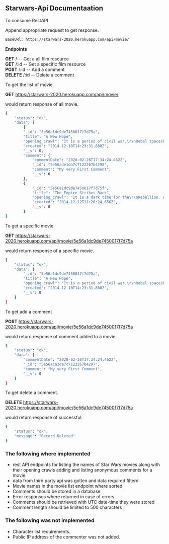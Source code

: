 ## Starwars-Api Documentaation

To consume RestAPI

Append appropriate request to get response.

```bash
BaseURl: https://starwars-2020.herokuapp.com/api/movie/
```

**Endpoints**

**GET**     / -- Get a all film resource<br> 
**GET**     /:id -- Get a specific film resource<br> 
**POST**    /:id  -- Add a comment<br> 
**DELETE**  /:id -- Delete a comment<br> 



To get the list of movie 

**GET** https://starwars-2020.herokuapp.com/api/movie/

would return response of all movie.

```bash
{
    "status": "ok",
    "data": [
        {
        "_id": "5e56a1dc9de7450017f7d75a",
        "title": "A New Hope",
        "opening_crawl": "It is a period of civil war.\r\nRebel spaceships, striking\r\nfrom a hidden base, have won\r\ntheir first victory against\r\nthe evil Galactic Empire.\r\n\r\nDuring the battle, Rebel\r\nspies managed to steal secret\r\nplans to the Empire's\r\nultimate weapon, the DEATH\r\nSTAR, an armored space\r\nstation with enough power\r\nto destroy an entire planet.\r\n\r\nPursued by the Empire's\r\nsinister agents, Princess\r\nLeia races home aboard her\r\nstarship, custodian of the\r\nstolen plans that can save her\r\npeople and restore\r\nfreedom to the galaxy....",
        "created": "2014-12-10T14:23:31.880Z",
        "__v": 0,
        "comment": {
            "commentDate": "2020-02-26T17:34:24.462Z",
            "_id": "5e56ade1da7c7122267b4298",
            "comment": "My very First Comment",
            "__v": 0
        },
        {
            "_id": "5e56a1dc9de7450017f7d75f",
            "title": "The Empire Strikes Back",
            "opening_crawl": "It is a dark time for the\r\nRebellion. Although the Death\r\nStar has been destroyed,\r\nImperial troops have driven the\r\nRebel forces from their hidden\r\nbase and pursued them across\r\nthe galaxy.\r\n\r\nEvading the dreaded Imperial\r\nStarfleet, a group of freedom\r\nfighters led by Luke Skywalker\r\nhas established a new secret\r\nbase on the remote ice world\r\nof Hoth.\r\n\r\nThe evil lord Darth Vader,\r\nobsessed with finding young\r\nSkywalker, has dispatched\r\nthousands of remote probes into\r\nthe far reaches of space....",
            "created": "2014-12-12T11:26:24.656Z",
            "__v": 0
        }
}
```

To get a specific movie

**GET** https://starwars-2020.herokuapp.com/api/movie/5e56a1dc9de7450017f7d75a

would return response of a specific movie.

```bash
{
    "status": "ok",
    "data": {
        "_id": "5e56a1dc9de7450017f7d75a",
        "title": "A New Hope",
        "opening_crawl": "It is a period of civil war.\r\nRebel spaceships, striking\r\nfrom a hidden base, have won\r\ntheir first victory against\r\nthe evil Galactic Empire.\r\n\r\nDuring the battle, Rebel\r\nspies managed to steal secret\r\nplans to the Empire's\r\nultimate weapon, the DEATH\r\nSTAR, an armored space\r\nstation with enough power\r\nto destroy an entire planet.\r\n\r\nPursued by the Empire's\r\nsinister agents, Princess\r\nLeia races home aboard her\r\nstarship, custodian of the\r\nstolen plans that can save her\r\npeople and restore\r\nfreedom to the galaxy....",
        "created": "2014-12-10T14:23:31.880Z",
        "__v": 0
    }
}

```

To get add a comment

**POST** https://starwars-2020.herokuapp.com/api/movie/5e56a1dc9de7450017f7d75a

would return response of comment added to a movie.

```bash
{
    "status": "ok",
    "data": {
        "commentDate": "2020-02-26T17:34:24.462Z",
        "_id": "5e56aca3da7c7122267b4297",
        "comment": "My very First Comment",
        "__v": 0
    }
}
```

To get delete a comment.

**DELETE** https://starwars-2020.herokuapp.com/api/movie/5e56a1dc9de7450017f7d75a

would return response of successful.

```bash
{
    "status": "ok",
    "message": "Record Deleted"
}

```


### The following where implemented

- rest API endpoints for listing the names of Star Wars
movies along with their opening crawls adding and
listing anonymous comments for a movie.
- data from third party api was gotten and data required filterd. 
- Movie names in the movie list endpoint where sorted
- Comments should be stored in a database
- Error responses where returned in case of
errors 
- Comments should be retrieved with UTC date-time they were stored
- Comment length should be limited to 500 characters


### The following was not implemented
- Character list requirements.
- Public IP address of the commenter was not added.

